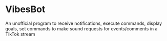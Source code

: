 # VibesBot
An unofficial program to receive notifications, execute commands, display goals, set commands to make sound requests for events/comments in a TikTok stream
